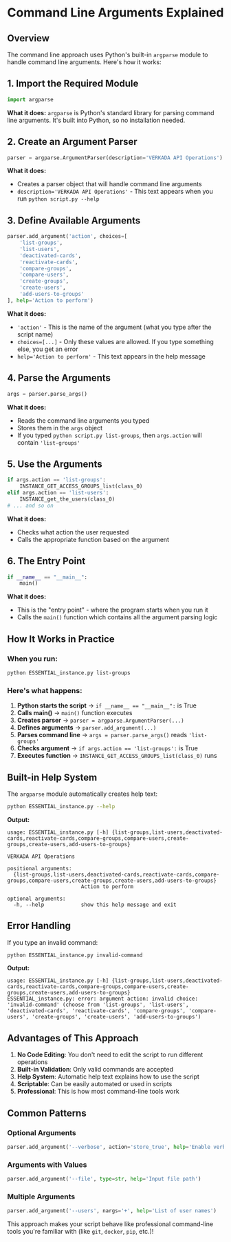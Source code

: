 # Command Line Arguments Explained

## Overview
The command line approach uses Python's built-in `argparse` module to handle command line arguments. Here's how it works:

## 1. **Import the Required Module**

```python
import argparse
```

**What it does:** `argparse` is Python's standard library for parsing command line arguments. It's built into Python, so no installation needed.

## 2. **Create an Argument Parser**

```python
parser = argparse.ArgumentParser(description='VERKADA API Operations')
```

**What it does:** 
- Creates a parser object that will handle command line arguments
- `description='VERKADA API Operations'` - This text appears when you run `python script.py --help`

## 3. **Define Available Arguments**

```python
parser.add_argument('action', choices=[
    'list-groups',
    'list-users', 
    'deactivated-cards',
    'reactivate-cards',
    'compare-groups',
    'compare-users',
    'create-groups',
    'create-users',
    'add-users-to-groups'
], help='Action to perform')
```

**What it does:**
- `'action'` - This is the name of the argument (what you type after the script name)
- `choices=[...]` - Only these values are allowed. If you type something else, you get an error
- `help='Action to perform'` - This text appears in the help message

## 4. **Parse the Arguments**

```python
args = parser.parse_args()
```

**What it does:** 
- Reads the command line arguments you typed
- Stores them in the `args` object
- If you typed `python script.py list-groups`, then `args.action` will contain `'list-groups'`

## 5. **Use the Arguments**

```python
if args.action == 'list-groups':
    INSTANCE_GET_ACCESS_GROUPS_list(class_0)
elif args.action == 'list-users':
    INSTANCE_get_the_users(class_0)
# ... and so on
```

**What it does:**
- Checks what action the user requested
- Calls the appropriate function based on the argument

## 6. **The Entry Point**

```python
if __name__ == "__main__":
    main()
```

**What it does:**
- This is the "entry point" - where the program starts when you run it
- Calls the `main()` function which contains all the argument parsing logic

## How It Works in Practice

### When you run:
```bash
python ESSENTIAL_instance.py list-groups
```

### Here's what happens:

1. **Python starts the script** → `if __name__ == "__main__":` is True
2. **Calls main()** → `main()` function executes
3. **Creates parser** → `parser = argparse.ArgumentParser(...)`
4. **Defines arguments** → `parser.add_argument(...)`
5. **Parses command line** → `args = parser.parse_args()` reads `'list-groups'`
6. **Checks argument** → `if args.action == 'list-groups':` is True
7. **Executes function** → `INSTANCE_GET_ACCESS_GROUPS_list(class_0)` runs

## Built-in Help System

The `argparse` module automatically creates help text:

```bash
python ESSENTIAL_instance.py --help
```

**Output:**
```
usage: ESSENTIAL_instance.py [-h] {list-groups,list-users,deactivated-cards,reactivate-cards,compare-groups,compare-users,create-groups,create-users,add-users-to-groups}

VERKADA API Operations

positional arguments:
  {list-groups,list-users,deactivated-cards,reactivate-cards,compare-groups,compare-users,create-groups,create-users,add-users-to-groups}
                        Action to perform

optional arguments:
  -h, --help            show this help message and exit
```

## Error Handling

If you type an invalid command:
```bash
python ESSENTIAL_instance.py invalid-command
```

**Output:**
```
usage: ESSENTIAL_instance.py [-h] {list-groups,list-users,deactivated-cards,reactivate-cards,compare-groups,compare-users,create-groups,create-users,add-users-to-groups}
ESSENTIAL_instance.py: error: argument action: invalid choice: 'invalid-command' (choose from 'list-groups', 'list-users', 'deactivated-cards', 'reactivate-cards', 'compare-groups', 'compare-users', 'create-groups', 'create-users', 'add-users-to-groups')
```

## Advantages of This Approach

1. **No Code Editing**: You don't need to edit the script to run different operations
2. **Built-in Validation**: Only valid commands are accepted
3. **Help System**: Automatic help text explains how to use the script
4. **Scriptable**: Can be easily automated or used in scripts
5. **Professional**: This is how most command-line tools work

## Common Patterns

### Optional Arguments
```python
parser.add_argument('--verbose', action='store_true', help='Enable verbose output')
```

### Arguments with Values
```python
parser.add_argument('--file', type=str, help='Input file path')
```

### Multiple Arguments
```python
parser.add_argument('--users', nargs='+', help='List of user names')
```

This approach makes your script behave like professional command-line tools you're familiar with (like `git`, `docker`, `pip`, etc.)! 